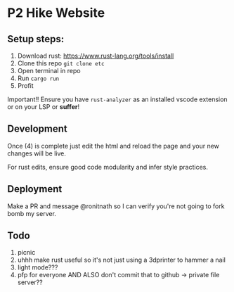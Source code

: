 # P2 Hike Website

## Setup steps:

1. Download rust: https://www.rust-lang.org/tools/install
2. Clone this repo `git clone etc`
3. Open terminal in repo
4. Run `cargo run`
5. Profit

Important!! Ensure you have `rust-analyzer` as an installed vscode extension or on your LSP or __suffer__!

## Development

Once (4) is complete just edit the html and reload the page and your new changes will be live.

For rust edits, ensure good code modularity and infer style practices.

## Deployment

Make a PR and message @ronitnath so I can verify you're not going to fork bomb my server.

## Todo

1. picnic
2. uhhh make rust useful so it's not just using a 3dprinter to hammer a nail
3. light mode???
4. pfp for everyone AND ALSO don't commit that to github -> private file server??